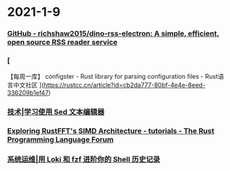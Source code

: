 
# 2021-1-9

### [GitHub - richshaw2015/dino-rss-electron: A simple, efficient, open source RSS reader service](https://github.com/richshaw2015/dino-rss-electron)

### [
【每周一库】 configster - Rust library for parsing configuration files - Rust语言中文社区
](https://rustcc.cn/article?id=cb2da777-80bf-4e4e-8eed-336209b1ef47)

### [技术|学习使用 Sed 文本编辑器](https://linux.cn/article-12992-1.html)

### [Exploring RustFFT's SIMD Architecture - tutorials - The Rust Programming Language Forum](https://users.rust-lang.org/t/exploring-rustffts-simd-architecture/53780)

### [系统运维|用 Loki 和 fzf 进阶你的 Shell 历史记录](https://linux.cn/article-12988-1.html)